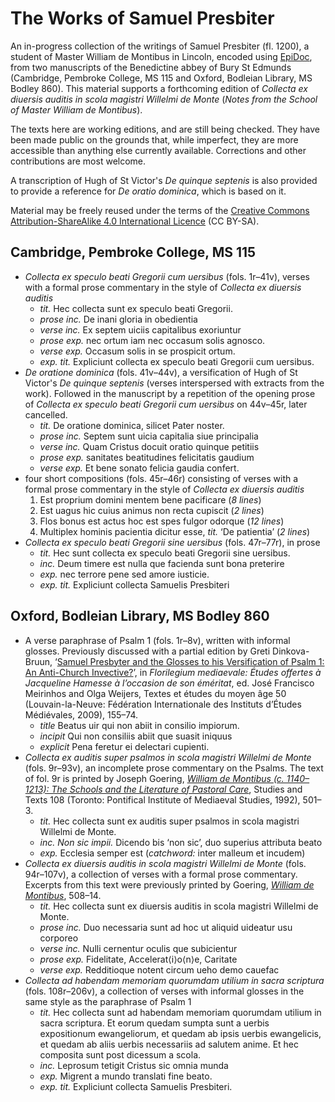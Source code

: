 # The Works of Samuel Presbiter

An in-progress collection of the writings of Samuel Presbiter (fl. 1200), a student of Master William de Montibus in Lincoln, encoded using [EpiDoc](http://epidoc.sourceforge.net), from two manuscripts of the Benedictine abbey of Bury St Edmunds (Cambridge, Pembroke College, MS 115 and Oxford, Bodleian Library, MS Bodley 860). This material supports a forthcoming edition of *Collecta ex diuersis auditis in scola magistri Willelmi de Monte* (*Notes from the School of Master William de Montibus*).

The texts here are working editions, and are still being checked. They have been made public on the grounds that, while imperfect, they are more accessible than anything else currently available. Corrections and other contributions are most welcome.

A transcription of Hugh of St Victor's *De quinque septenis* is also provided to provide a reference for *De oratio dominica*, which is based on it.

Material may be freely reused under the terms of the [Creative Commons Attribution-ShareAlike 4.0 International Licence](http://creativecommons.org/licenses/by-sa/4.0/) (CC BY-SA).

## Cambridge, Pembroke College, MS 115

- *Collecta ex speculo beati Gregorii cum uersibus* (fols. 1r–41v), verses with a formal prose commentary in the style of *Collecta ex diuersis auditis*
    - *tit.* Hec collecta sunt ex speculo beati Gregorii.
    - *prose inc.* De inani gloria in obedientia
    - *verse inc.* Ex septem uiciis capitalibus exoriuntur
    - *prose exp.* nec ortum iam nec occasum solis agnosco.
    - *verse exp.* Occasum solis in se prospicit ortum.
    - *exp. tit.* Expliciunt collecta ex speculo beati Gregorii cum uersibus.
- *De oratione dominica* (fols. 41v–44v), a versification of Hugh of St Victor's *De quinque septenis* (verses interspersed with extracts from the work). Followed in the manuscript by a repetition of the opening prose of *Collecta ex speculo beati Gregorii cum uersibus* on 44v–45r, later cancelled.
    - *tit.* De oratione dominica, silicet Pater noster.
    - *prose inc.* Septem sunt uicia capitalia siue principalia
    - *verse inc.* Quam Cristus docuit oratio quinque petitiis
    - *prose exp.* sanitates beatitudines felicitatis gaudium
    - *verse exp.* Et bene sonato felicia gaudia confert.
- four short compositions (fols. 45r–46r) consisting of verses with a formal prose commentary in the style of *Collecta ex diuersis auditis*
    1. Est proprium domini mentem bene pacificare (*8 lines*)
    2. Est uagus hic cuius animus non recta cupiscit (*2 lines*)
    3. Flos bonus est actus hoc est spes fulgor odorque (*12 lines*)
    4. Multiplex hominis pacientia dicitur esse, *tit.* ‘De patientia’ (*2 lines*)
- *Collecta ex speculo beati Gregorii sine uersibus* (fols. 47r–77r), in prose
    - *tit.* Hec sunt collecta ex speculo beati Gregorii sine uersibus.
    - *inc.* Deum timere est nulla que facienda sunt bona preterire
    - *exp.* nec terrore pene sed amore iusticie.
    - *exp. tit.* Expliciunt collecta Samuelis Presbiteri
    
## Oxford, Bodleian Library, MS Bodley 860

- A verse paraphrase of Psalm 1 (fols. 1r–8v), written with informal glosses. Previously discussed with a partial edition by Greti Dinkova-Bruun, ‘[Samuel Presbyter and the Glosses to his Versification of Psalm 1: An Anti-Church Invective?](https://www.academia.edu/4159132/Samuel_Presbyter_and_the_Glosses_to_his_Versification_of_Psalm_1_An_Anti-Church_Invective)’, in *Florilegium mediaevale: Études offertes à Jacqueline Hamesse à l’occasion de son éméritat*, ed. José Francisco Meirinhos and Olga Weijers, Textes et études du moyen âge 50 (Louvain-la-Neuve: Fédération Internationale des Instituts d’Études Médiévales, 2009), 155–74.
    - *title* Beatus uir qui non abiit in consilio impiorum.
    - *incipit* Qui non consiliis abiit que suasit iniquus
    - *explicit* Pena feretur ei delectari cupienti.
- *Collecta ex auditis super psalmos in scola magistri Willelmi de Monte* (fols. 9r–93v), an incomplete prose commentary on the Psalms. The text of fol. 9r is printed by Joseph Goering, [*William de Montibus (c. 1140–1213): The Schools and the Literature of Pastoral Care*](http://books.google.ca/books/about/Sammlung.html?id=aU9vsuQ4P7wC), Studies and Texts 108 (Toronto: Pontifical Institute of Mediaeval Studies, 1992), 501–3.
    - *tit.* Hec collecta sunt ex auditis super psalmos in scola magistri Willelmi de Monte.
    - *inc.* *Non sic impii.* Dicendo bis ‘non sic’, duo superius attributa beato
    - *exp.* Ecclesia semper est (*catchword:* inter malleum et incudem)
- *Collecta ex diuersis auditis in scola magistri Willelmi de Monte* (fols. 94r–107v), a collection of verses with a formal prose commentary. Excerpts from this text were previously printed by Goering, [*William de Montibus*](http://books.google.ca/books/about/Sammlung.html?id=aU9vsuQ4P7wC), 508–14.
    - *tit.* Hec collecta sunt ex diuersis auditis in scola magistri Willelmi de Monte.
    - *prose inc.* Duo necessaria sunt ad hoc ut aliquid uideatur usu corporeo
    - *verse inc.* Nulli cernentur oculis que subicientur
    - *prose exp.* Fidelitate, Accelerat⟨i⟩o⟨n⟩e, Caritate
    - *verse exp.* Redditioque notent circum ueho demo cauefac
- *Collecta ad habendam memoriam quorumdam utilium in sacra scriptura* (fols. 108r–206v), a collection of verses with informal glosses in the same style as the paraphrase of Psalm 1
    - *tit.* Hec collecta sunt ad habendam memoriam quorumdam utilium in sacra scriptura. Et eorum quedam sumpta sunt a uerbis expositionum ewangeliorum, et quedam ab ipsis uerbis ewangelicis, et quedam ab aliis uerbis necessariis ad salutem anime. Et hec composita sunt post dicessum a scola.
    - *inc.* Leprosum tetigit Cristus sic omnia munda
    - *exp.* Migrent a mundo translati fine beato.
    - *exp. tit.* Expliciunt collecta Samuelis Presbiteri.
